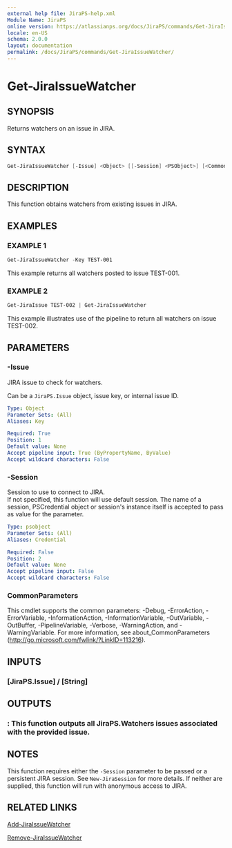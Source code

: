```yaml
---
external help file: JiraPS-help.xml
Module Name: JiraPS
online version: https://atlassianps.org/docs/JiraPS/commands/Get-JiraIssueWatcher/
locale: en-US
schema: 2.0.0
layout: documentation
permalink: /docs/JiraPS/commands/Get-JiraIssueWatcher/
---
```

# Get-JiraIssueWatcher

## SYNOPSIS

Returns watchers on an issue in JIRA.

## SYNTAX

```powershell
Get-JiraIssueWatcher [-Issue] <Object> [[-Session] <PSObject>] [<CommonParameters>]
```

## DESCRIPTION

This function obtains watchers from existing issues in JIRA.

## EXAMPLES

### EXAMPLE 1

```powershell
Get-JiraIssueWatcher -Key TEST-001
```

This example returns all watchers posted to issue TEST-001.

### EXAMPLE 2

```powershell
Get-JiraIssue TEST-002 | Get-JiraIssueWatcher
```

This example illustrates use of the pipeline to return all watchers on issue TEST-002.

## PARAMETERS

### -Issue

JIRA issue to check for watchers.

Can be a `JiraPS.Issue` object, issue key, or internal issue ID.

```yaml
Type: Object
Parameter Sets: (All)
Aliases: Key

Required: True
Position: 1
Default value: None
Accept pipeline input: True (ByPropertyName, ByValue)
Accept wildcard characters: False
```

### -Session

Session to use to connect to JIRA.  
If not specified, this function will use default session.
The name of a session, PSCredential object or session's instance itself is accepted to pass as value for the parameter.

```yaml
Type: psobject
Parameter Sets: (All)
Aliases: Credential

Required: False
Position: 2
Default value: None
Accept pipeline input: False
Accept wildcard characters: False
```

### CommonParameters

This cmdlet supports the common parameters: -Debug, -ErrorAction, -ErrorVariable, -InformationAction, -InformationVariable, -OutVariable, -OutBuffer, -PipelineVariable, -Verbose, -WarningAction, and -WarningVariable.
For more information, see about_CommonParameters (http://go.microsoft.com/fwlink/?LinkID=113216).

## INPUTS

### [JiraPS.Issue] / [String]

## OUTPUTS

### <TODO> : This function outputs all JiraPS.Watchers issues associated with the provided issue.

## NOTES

This function requires either the `-Session` parameter to be passed or a persistent JIRA session.
See `New-JiraSession` for more details.
If neither are supplied, this function will run with anonymous access to JIRA.

## RELATED LINKS

[Add-JiraIssueWatcher](../Add-JiraIssueWatcher/)

[Remove-JiraIssueWatcher](../Remove-JiraIssueWatcher/)
